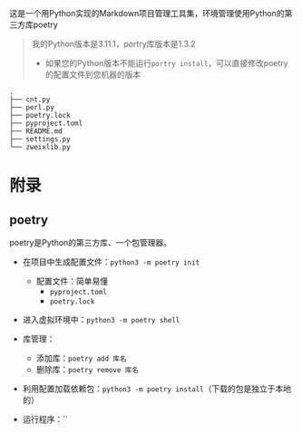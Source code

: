 这是一个用Python实现的Markdown项目管理工具集，环境管理使用Python的第三方库poetry
>我的Python版本是3.11.1，portry库版本是1.3.2
>+ 如果您的Python版本不能运行`portry install`，可以直接修改poetry的配置文件到您机器的版本

```
.
├── cnt.py
├── perl.py
├── poetry.lock
├── pyproject.toml
├── README.md
├── settings.py
└── zweixlib.py
```




 
# 附录
## poetry
poetry是Python的第三方库、一个包管理器。

+ 在项目中生成配置文件：`python3 -m poetry init`
    + 配置文件：简单易懂
        + `pyproject.toml`
        + `poetry.lock`
+ 进入虚拟环境中：`python3 -m poetry shell`
+ 库管理：
    + 添加库：`poetry add 库名`
    + 删除库：`poetry remove 库名`

+ 利用配置加载依赖包：`python3 -m poetry install`（下载的包是独立于本地的）
+ 运行程序：``